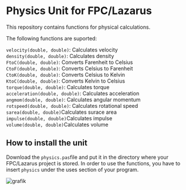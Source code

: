 # Physics Unit for FPC/Lazarus

This repository contains functions for physical calculations.

The following functions are suported:

`velocity(double, double)`: Calculates velocity<br>
`density(double, double)`: Calculates density<br>
`FtoC(double, double)`: Converts Farenheit to Celsius<br>
`CtoF(double, double)`: Converts Celsius to Farenheit<br>
`CtoK(double, double)`: Converts Celsius to Kelvin<br>
`KtoC(double, double)`: Converts Kelvin to Celsius<br>
`torque(double, double)`: Calculates torque<br>
`acceleration(double, double)`: Calculates acceleration<br>
`angmom(double, double)`: Calculates angular momentum<br>
`rotspeed(double, double)`: Calculates rotational speed<br>
`sarea(double, double)`Calculates surace area<br>
`impulse(double, double)`Calculates impulse<br>
`volume(double, double)`Calculates volume<br>

## How to install the unit

Download the `physics.pas`file and put it in the directory where your FPC/Lazarus project is stored. In order to use the functions, you have to insert `physics` under the uses section of your program.

![grafik](https://github.com/Comedy2006/FPC_PhysicsUnit/assets/83441224/684f0703-6b7d-4618-93c1-3c7dc697d3a5)
